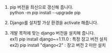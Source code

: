1. pip 버전을 최신으로 갱신해 줍니다. <br>
    python -m pip install --upgrade pip

2. Django를 설치할 가상 환경을 activate 해줍니다.

3. 개발 목적에 맞는 django 버전을 설치해 줍니다. <br>
ex1) pip install django~=1.11.0 : 특정 장고 버전 설치<br>
ex2) pip install "django<2" : 장고 버전 2 미만 설치